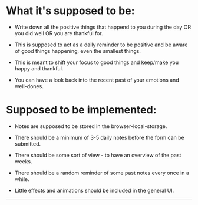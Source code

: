 # What it's supposed to be:

* Write down all the positive things that happend to you during the day OR you did well OR you are thankful for.

* This is supposed to act as a daily reminder to be positive and be aware of good things happening, even the smallest things.

* This is meant to shift your focus to good things and keep/make you happy and thankful.

* You can have a look back into the recent past of your emotions and well-dones. 

# Supposed to be implemented:

* Notes are supposed to be stored in the browser-local-storage.

* There should be a minimum of 3-5 daily notes before the form can be submitted.

* There should be some sort of view - to have an overview of the past weeks.

* There should be a random reminder of some past notes every once in a while.

* Little effects and animations should be included in the general UI.

<hr>